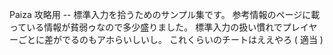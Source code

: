 Paiza 攻略用 -- 標準入力を拾うためのサンプル集です。
参考情報のページに載っている情報が貧弱ゥなので多少盛りました。
標準入力の扱い慣れでプレイヤーごとに差がでるのもアホらいしいし。
これくらいのチートはええやろ ( 適当 )
